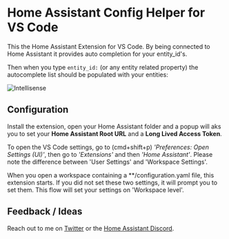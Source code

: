 # Home Assistant Config Helper for VS Code

This the Home Assistant Extension for VS Code. By being connected to Home Assistant it provides auto completion for your entity_id's.

Then when you type ```entity_id:``` (or any entity related property) the autocomplete list should be populated with your entities:

![Intellisense](https://raw.githubusercontent.com/keesschollaart81/vscode-home-assistant/master/assets/screenshot.gif)

## Configuration

Install the extension, open your Home Assistant folder and a popup will aks you to set your **Home Assistant Root URL** and a **Long Lived Access Token**. 

To open the VS Code settings, go to (cmd+shift+p) *'Preferences: Open Settings (UI)'*, then go to *'Extensions'* and then *'Home Assistant'*. Please note the difference between 'User Settings' and 'Workspace Settings'.

When you open a workspace containing a **/configuration.yaml file, this extension starts. If you did not set these two settings, it will prompt you to set them. This flow will set your settings on 'Workspace level'.

## Feedback / Ideas

Reach out to me on [Twitter](https://twitter.com/keesschollaart) or the [Home Assistant Discord](https://discord.gg/c5DvZ4e).